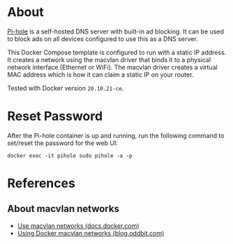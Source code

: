 # About

[Pi-hole](https://pi-hole.net/) is a self-hosted DNS server with built-in ad blocking. It can be used to block ads on all devices configured to use this as a DNS server.

This Docker Compose template is configured to run with a static IP address. It creates a network using the macvlan driver that binds it to a physical network interface (Ethernet or WiFi). The macvlan driver creates a virtual MAC address which is how it can claim a static IP on your router.

Tested with Docker version `20.10.21-ce`.

# Reset Password

After the Pi-hole container is up and running, run the following command to set/reset the password for the web UI:

`docker exec -it pihole sudo pihole -a -p`

# References

## About macvlan networks

* [Use macvlan networks (docs.docker.com)](https://docs.docker.com/network/macvlan/)
* [Using Docker macvlan networks (blog.oddbit.com)](https://blog.oddbit.com/post/2018-03-12-using-docker-macvlan-networks/)
